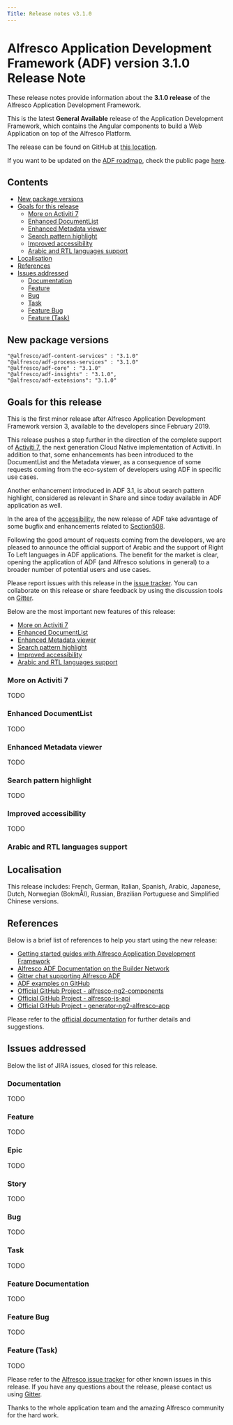 ```yaml
---
Title: Release notes v3.1.0
---
```


# Alfresco Application Development Framework (ADF) version 3.1.0 Release Note

These release notes provide information about the **3.1.0 release** of the Alfresco Application Development Framework.

This is the latest **General Available** release of the Application Development Framework, which contains the Angular components to build a Web Application on top of the Alfresco Platform.

The release can be found on GitHub at [this location](https://github.com/Alfresco/alfresco-ng2-components/releases/tag/3.1.0).

If you want to be updated on the [ADF roadmap](../roadmap.md), check the public page [here](../roadmap.md). 

## Contents

-   [New package versions](#new-package-versions)
-   [Goals for this release](#goals-for-this-release)
    -   [More on Activiti 7](#more-on-activiti-7)
    -   [Enhanced DocumentList](#enhanced-documentList)
    -   [Enhanced Metadata viewer](#enhanced-metadata-viewer)
    -   [Search pattern highlight](#search-pattern-highlight)
    -   [Improved accessibility](#improved-accessibility)
    -   [Arabic and RTL languages support](#arabic-and-rtl-languages-support)
-   [Localisation](#localisation)
-   [References](#references)
-   [Issues addressed](#issues-addressed)
    -   [Documentation](#documentation)
    -   [Feature](#feature)
    -   [Bug](#bug)
    -   [Task](#task)
    -   [Feature Bug](#feature-bug)
    -   [Feature (Task)](#feature-task)

## New package versions

    "@alfresco/adf-content-services" : "3.1.0"
    "@alfresco/adf-process-services" : "3.1.0"
    "@alfresco/adf-core" : "3.1.0"
    "@alfresco/adf-insights" : "3.1.0",
    "@alfresco/adf-extensions": "3.1.0"

## Goals for this release

This is the first minor release after Alfresco Application Development Framework version 3, available to the developers since February 2019.

This release pushes a step further in the direction of the complete support of [Activiti 7](https://www.activiti.org/), the next generation Cloud Native implementation of Activiti. In addition to that, some enhancements has been introduced to the DocumentList and the Metadata viewer, as a consequence of some requests coming from the eco-system of developers using ADF in specific use cases.

Another enhancement introduced in ADF 3.1, is about search pattern highlight, considered as relevant in Share and since today available in ADF application as well.

In the area of the [accessibility](https://en.wikipedia.org/wiki/Computer_accessibility), the new release of ADF take advantage of some bugfix and enhancements related to [Section508](https://www.section508.gov/).

Following the good amount of requests coming from the developers, we are pleased to announce the official support of Arabic and the support of Right To Left languages in ADF applications. The benefit for the market is clear, opening the application of ADF (and Alfresco solutions in general) to a broader number of potential users and use cases.

Please report issues with this release in the [issue tracker](https://github.com/Alfresco/alfresco-ng2-components/issues/new). You can collaborate on this release or share feedback by using the discussion tools on [Gitter](http://gitter.im/Alfresco/alfresco-ng2-components).

Below are the most important new features of this release:

-   [More on Activiti 7](#more-on-activiti-7)
-   [Enhanced DocumentList](#enhanced-documentList)
-   [Enhanced Metadata viewer](#enhanced-metadata-viewer)
-   [Search pattern highlight](#search-pattern-highlight)
-   [Improved accessibility](#improved-accessibility)
-   [Arabic and RTL languages support](#arabic-and-rtl-languages-support)

### More on Activiti 7

TODO

### Enhanced DocumentList

TODO

### Enhanced Metadata viewer

TODO

### Search pattern highlight

TODO

### Improved accessibility

TODO

### Arabic and RTL languages support

## Localisation

This release includes: French, German, Italian, Spanish, Arabic, Japanese, Dutch, Norwegian (BokmÅl), Russian, Brazilian Portuguese and Simplified Chinese versions.

## References

Below is a brief list of references to help you start using the new release:

-   [Getting started guides with Alfresco Application Development Framework](https://community.alfresco.com/community/application-development-framework/pages/get-started)
-   [Alfresco ADF Documentation on the Builder Network](../README.md)
-   [Gitter chat supporting Alfresco ADF](https://gitter.im/Alfresco/alfresco-ng2-components)
-   [ADF examples on GitHub](https://github.com/Alfresco/adf-examples)
-   [Official GitHub Project - alfresco-ng2-components](https://github.com/Alfresco/alfresco-ng2-components)
-   [Official GitHub Project - alfresco-js-api](https://github.com/Alfresco/alfresco-js-api)
-   [Official GitHub Project - generator-ng2-alfresco-app](https://github.com/Alfresco/generator-ng2-alfresco-app)

Please refer to the [official documentation](http://docs.alfresco.com/) for further details and suggestions.

## Issues addressed

Below the list of JIRA issues, closed for this release.

### Documentation

TODO

### Feature

TODO

### Epic

TODO

### Story

TODO

### Bug

TODO

### Task

TODO

### Feature Documentation

TODO

### Feature Bug

TODO

### Feature (Task)

TODO

Please refer to the [Alfresco issue tracker](https://issues.alfresco.com/jira/projects/ADF/issues/ADF-581?filter=allopenissues) for other known issues in this release. If you have any questions about the release, please contact us using [Gitter](https://gitter.im/Alfresco/alfresco-ng2-components).

Thanks to the whole application team and the amazing Alfresco community for the hard work.
